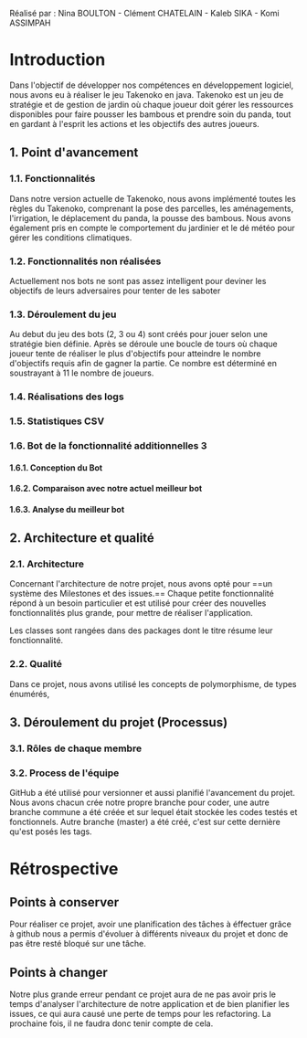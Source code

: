 Réalisé par : Nina BOULTON - Clément CHATELAIN - Kaleb SIKA - Komi ASSIMPAH

# Introduction

Dans l'objectif de développer nos compétences en développement logiciel, nous avons eu à réaliser le jeu Takenoko en java. Takenoko est un jeu de stratégie et de gestion de jardin où chaque joueur doit gérer les ressources disponibles pour faire pousser les bambous et prendre soin du panda, tout en gardant à l'esprit les actions et les objectifs des autres joueurs.

## 1. Point d'avancement

### 1.1. Fonctionnalités

Dans notre version actuelle de Takenoko, nous avons implémenté toutes les règles du Takenoko, comprenant la pose des parcelles, les aménagements, l'irrigation, le déplacement du panda, la pousse des bambous. Nous avons également pris en compte le comportement du jardinier et le dé météo pour gérer les conditions climatiques.

### 1.2. Fonctionnalités non réalisées

Actuellement nos bots ne sont pas assez intelligent pour deviner les objectifs de leurs adversaires pour tenter de les saboter

### 1.3. Déroulement du jeu

Au debut du jeu des bots (2, 3 ou 4) sont créés pour jouer selon une stratégie bien définie. Après se déroule une boucle de tours où chaque joueur tente de réaliser le plus d'objectifs pour atteindre le nombre d'objectifs requis afin de gagner la partie. Ce nombre est déterminé en soustrayant à 11 le nombre de joueurs.

### 1.4. Réalisations des logs

### 1.5. Statistiques CSV

### 1.6. Bot de la fonctionnalité additionnelles 3

#### 1.6.1. Conception du Bot

#### 1.6.2. Comparaison avec notre actuel meilleur bot

#### 1.6.3. Analyse du meilleur bot

## 2. Architecture et qualité

### 2.1. Architecture

Concernant l'architecture de notre projet, nous avons opté pour ==un système des Milestones et des issues.== Chaque petite fonctionnalité répond à un besoin particulier et est utilisé pour créer des nouvelles fonctionnalités plus grande, pour mettre de réaliser l'application.

Les classes sont rangées dans des packages dont le titre résume leur fonctionnalité.

### 2.2. Qualité

Dans ce projet, nous avons utilisé les concepts de polymorphisme, de types énumérés,

## 3. Déroulement du projet (Processus)

### 3.1. Rôles de chaque membre

### 3.2. Process de l'équipe

GitHub a été utilisé pour versionner et aussi planifié l'avancement du projet. Nous avons chacun crée notre propre branche pour coder, une autre branche commune a été créée et sur lequel était stockée les codes testés et fonctionnels. Autre branche (master) a été créé, c'est sur cette dernière qu'est posés les tags.

# Rétrospective

## Points à conserver

Pour réaliser ce projet, avoir une planification des tâches à éffectuer grâce à github nous a permis d'évoluer à différents niveaux du projet et donc de pas être resté bloqué sur une tâche.

## Points à changer

Notre plus grande erreur pendant ce projet aura de ne pas avoir pris le temps d'analyser l'architecture de notre application et de bien planifier les issues, ce qui aura causé une perte de temps pour les refactoring. La prochaine fois, il ne faudra donc tenir compte de cela.